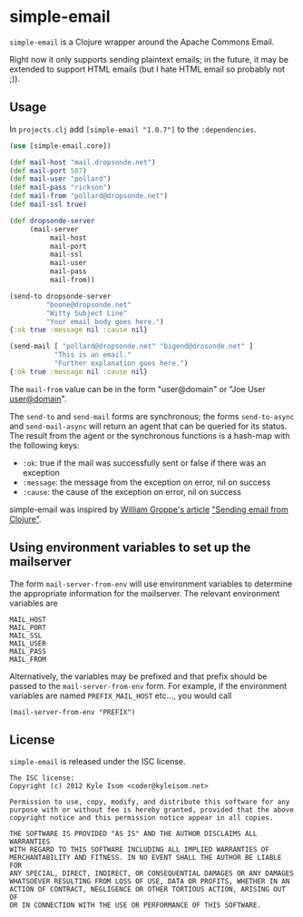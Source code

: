 # simple-email

`simple-email` is a Clojure wrapper around the Apache Commons Email.

Right now it only supports sending plaintext emails; in the future, it
may be extended to support HTML emails (but I hate HTML email so probably
not ;)).

## Usage

In `projects.clj` add `[simple-email "1.0.7"]` to the `:dependencies`.

```clojure
(use [simple-email.core])

(def mail-host "mail.dropsonde.net")
(def mail-port 587)
(def mail-user "pollard")
(def mail-pass "rickson")
(def mail-from "pollard@dropsonde.net")
(def mail-ssl true)

(def dropsonde-server
     (mail-server
          mail-host
          mail-port
          mail-ssl
          mail-user
          mail-pass
          mail-from))

(send-to dropsonde-server
         "boone@dropsonde.net" 
         "Witty Subject Line" 
         "Your email body goes here.")
{:ok true :message nil :cause nil}

(send-mail [ "pollard@dropsonde.net" "bigend@drosonde.net" ]
           "This is an email."
           "Further explanation goes here.")
{:ok true :message nil :cause nil}
```

The `mail-from` value can be in the form "user@domain" or "Joe User <user@domain>".

The `send-to` and `send-mail` forms are synchronous; the forms `send-to-async` and
`send-mail-async` will return an agent that can be queried for its status. The result
from the agent or the synchronous functions is a hash-map with the following keys:

* `:ok`: true if the mail was successfully sent or false if there was an exception
* `:message`: the message from the exception on error, nil on success
* `:cause`: the cause of the exception on error, nil on success

simple-email was inspired by [William Groppe's article](http://will.groppe.us/)
["Sending email from Clojure"](http://will.groppe.us/post/406065542/sending-email-from-clojure).

## Using environment variables to set up the mailserver
The form `mail-server-from-env` will use environment variables to determine
the appropriate information for the mailserver. The relevant environment 
variables are

```
MAIL_HOST
MAIL_PORT
MAIL_SSL
MAIL_USER
MAIL_PASS
MAIL_FROM
```

Alternatively, the variables may be prefixed and that prefix should be passed
to the `mail-server-from-env` form. For example, if the environment variables
are named `PREFIX_MAIL_HOST` etc..., you would call

```
(mail-server-from-env "PREFIX")
```


## License

`simple-email` is released under the ISC license.

```
The ISC license:
Copyright (c) 2012 Kyle Isom <coder@kyleisom.net>

Permission to use, copy, modify, and distribute this software for any
purpose with or without fee is hereby granted, provided that the above 
copyright notice and this permission notice appear in all copies.

THE SOFTWARE IS PROVIDED "AS IS" AND THE AUTHOR DISCLAIMS ALL WARRANTIES
WITH REGARD TO THIS SOFTWARE INCLUDING ALL IMPLIED WARRANTIES OF
MERCHANTABILITY AND FITNESS. IN NO EVENT SHALL THE AUTHOR BE LIABLE FOR
ANY SPECIAL, DIRECT, INDIRECT, OR CONSEQUENTIAL DAMAGES OR ANY DAMAGES
WHATSOEVER RESULTING FROM LOSS OF USE, DATA OR PROFITS, WHETHER IN AN
ACTION OF CONTRACT, NEGLIGENCE OR OTHER TORTIOUS ACTION, ARISING OUT OF
OR IN CONNECTION WITH THE USE OR PERFORMANCE OF THIS SOFTWARE. 

```
